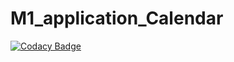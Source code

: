 # M1_application_Calendar

[![Codacy Badge](https://api.codacy.com/project/badge/Grade/53036992c12e4b4aa27918480f53a8e0)](https://app.codacy.com/gh/Ramanpreet2710/M1_application_Calendar?utm_source=github.com&utm_medium=referral&utm_content=Ramanpreet2710/M1_application_Calendar&utm_campaign=Badge_Grade_Settings)